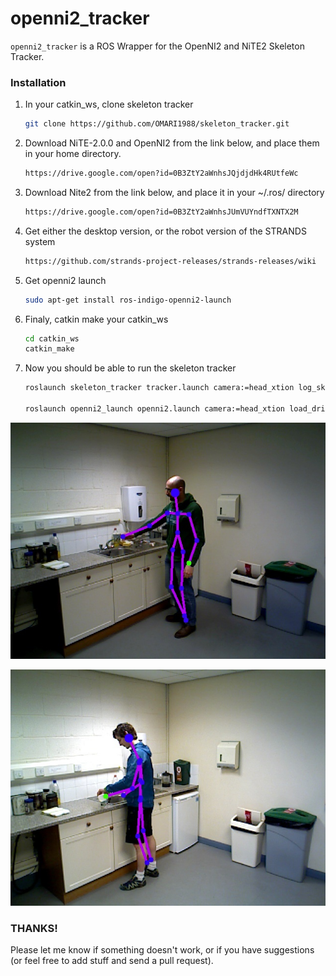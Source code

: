 openni2_tracker
===============

`openni2_tracker` is a ROS Wrapper for the OpenNI2 and NiTE2 Skeleton Tracker.

### Installation
1. In your catkin_ws, clone skeleton tracker

    ```bash
    git clone https://github.com/OMARI1988/skeleton_tracker.git
    ```

2. Download NiTE-2.0.0 and OpenNI2 from the link below, and place them in your home directory.

    ```bash
    https://drive.google.com/open?id=0B3ZtY2aWnhsJQjdjdHk4RUtfeWc
    ```

3. Download Nite2 from the link below, and place it in your ~/.ros/ directory

    ```bash
    https://drive.google.com/open?id=0B3ZtY2aWnhsJUmVUYndfTXNTX2M
    ```

4. Get either the desktop version, or the robot version of the STRANDS system

    ```bash
    https://github.com/strands-project-releases/strands-releases/wiki
    ```

5. Get openni2 launch

    ```bash
    sudo apt-get install ros-indigo-openni2-launch
    ```

6. Finaly, catkin make your catkin_ws

    ```bash
    cd catkin_ws
    catkin_make
    ```

7. Now you should be able to run the skeleton tracker

    ```bash
    roslaunch skeleton_tracker tracker.launch camera:=head_xtion log_skeleton:=True message_store:=people_skeleton

    roslaunch openni2_launch openni2.launch camera:=head_xtion load_driver:=False depth_registration:=True debayer_processing:=True sw_registered_processing:=True
    ```


![marker](https://raw.githubusercontent.com/OMARI1988/skeleton_tracker/master/images/ex_1.jpg)

![marker](https://raw.githubusercontent.com/OMARI1988/skeleton_tracker/master/images/ex_2.jpg)

### THANKS!
Please let me know if something doesn't work, or if you have suggestions (or feel free to add stuff and send a pull request).
